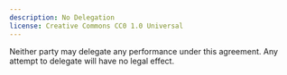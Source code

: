 ```yaml
---
description: No Delegation
license: Creative Commons CC0 1.0 Universal
---
```


Neither party may delegate any performance under this agreement.  Any attempt to delegate will have no legal effect.
